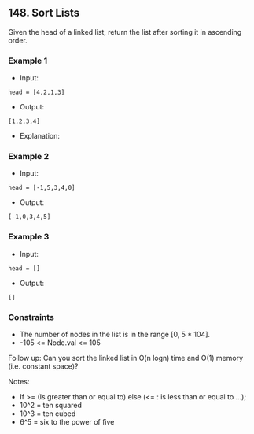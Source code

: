 ## 148. Sort Lists
Given the head of a linked list, return the list after sorting it in ascending order.



### Example 1

- Input:

```
head = [4,2,1,3]
```

- Output:

```shell
[1,2,3,4]
```

- Explanation:

### Example 2

- Input:

```
head = [-1,5,3,4,0]
```

- Output:

```shell
[-1,0,3,4,5]

```
### Example 3

- Input:

```
head = []
```

- Output:

```shell
[]

```

### Constraints
- The number of nodes in the list is in the range [0, 5 * 104].
- -105 <= Node.val <= 105

Follow up: Can you sort the linked list in O(n logn) time and O(1) memory (i.e. constant space)?

Notes:

- If >= (Is greater than or equal to) else (<= : is less than or equal to ...);
- 10^2 = ten squared
- 10^3 = ten cubed
- 6^5 = six to the power of five
